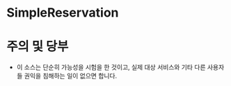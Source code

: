 # SimpleReservation

# 주의 및 당부
* 이 소스는 단순히 가능성을 시험을 한 것이고, 실제 대상 서비스와 기타 다른 사용자들 권익을 침해하는 일이 없으면 합니다.

